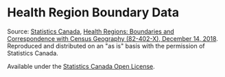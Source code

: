 <!-- SPDX-License-Identifier: CC-BY-4.0 -->
<!-- 
    Copyright © 2020 HolySpicoli (https://github.com/HolySpicoli/).
    Licensed under the Creative Commons Attribution 4.0 International License (https://creativecommons.org/licenses/by/4.0/).
    See LICENSE.md (https://github.com/HolySpicoli/WikimediaCommonsFile-Saskatchewan_COVID-19_Infection_Rates.svg/blob/master/LICENSE.md).
-->

# Health Region Boundary Data

Source: [Statistics Canada](<https://www.statcan.gc.ca/>),
[Health Regions: Boundaries and Correspondence with Census Geography (82-402-X), December 14, 2018](<https://www150.statcan.gc.ca/n1/pub/82-402-x/82-402-x2018001-eng.htm>).
Reproduced and distributed on an "as is" basis with the permission of Statistics Canada.

Available under the [Statistics Canada Open License](<https://www.statcan.gc.ca/eng/reference/licence>).
